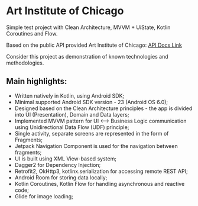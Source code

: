 # Art Institute of Chicago
Simple test project with Clean Architecture, MVVM + UiState, Kotlin Coroutines and Flow. 

Based on the public API provided Art Institute of Chicago: [API Docs Link](https://api.artic.edu/docs/#introduction)

Consider this project as demonstration of known technologies and methodologies. 


## Main highlights:

- Written natively in Kotlin, using Android SDK;
- Minimal supported Android SDK version - 23 (Android OS 6.0);
- Designed based on the Clean Architecture principles - the app is divided into UI (Presentation), Domain and Data layers;
- Implemented MVVM pattern for UI <—> Business Logic communication using Unidirectional Data Flow (UDF) principle;
- Single activity, separate screens are represented in the form of Fragments;
- Jetpack Navigation Component is used for the navigation between fragments;
- UI is built using XML View-based system;
- Dagger2 for Dependency Injection;
- Retrofit2, OkHttp3, kotlinx.serialization for accessing remote REST API;
- Android Room for storing data locally;
- Kotlin Coroutines, Kotlin Flow for handling asynchronous and reactive code;
- Glide for image loading;
